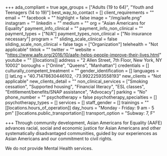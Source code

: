 +++
ada_compliant = true
age_groups = ["Adults (19 to 64)", "Youth and Teenagers (14 to 19)"]
best_way_to_contact = []
client_requirements = ""
email = ""
facebook = ""
highlight = false
image = "/img/aafe.png"
instagram = ""
linkedin = ""
medium = ""
org = "Asian Americans for Equality"
payment_info_clinical = ""
payment_info_non_clinical = ""
payment_types = ["N/A"]
payment_types_non_clinical = ["No insurance necessary"]
program = ""
sliding_scale_clinical = false
sliding_scale_non_clinical = false
tags = ["Organization"]
telehealth = "Not applicable"
tiktok = ""
twitter = ""
website = "https://www.aafe.org/2016/10/aafe-helps-people-improve-their-lives.html"
youtube = ""
[[locations]]
address = "2 Allen Street, 7th Floor, New York, NY 10002"
boroughs = ["Online", "Queens", "Manhattan"]
credentials = []
culturally_competent_treatment = ""
gender_identification = []
languages = []
latLng = "40.71478630446102, -73.99222593558193"
new_clients = "Not applicable"
new_clients_detail = ""
non_clinical_services = ["Smoking cessation", "Supported housing", "Financial literacy", "ESL classes", "Entitlement/benefits/SNAP assistance", "Advocacy"]
parking = "No"
phone_number = ""
psychotherapy = false
psychotherapy_specialties = []
psychotherapy_types = []
services = []
staff_gender = []
trainings = ""
[[locations.hours_of_operation]]
day_hours = "Monday - Friday: 9 am - 5 pm"
[[locations.public_transportation]]
transport_option = "Subway: 7, F"

+++
Through community development, Asian Americans for Equality (AAFE) advances racial, social and economic justice for Asian Americans and other systematically disadvantaged communities, guided by our experiences as Asian Americans and our commitment to civil rights.

We do not provide Mental Health services.